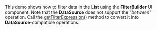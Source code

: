 This demo shows how to&nbsp;filter data in&nbsp;the **List** using the **FilterBuilder** UI component. Note that the **DataSource** does not support the *"between"* operation. Call the [getFilterExpression()](/Documentation/ApiReference/UI_Widgets/dxFilterBuilder/Methods/#getFilterExpression) method to&nbsp;convert it&nbsp;into **DataSource**-compatible operations.